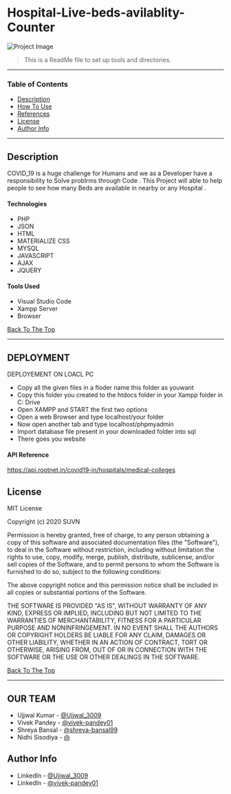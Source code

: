 # Hospital-Live-beds-avilablity-Counter

![Project Image](project-image-url)

> This is a ReadMe file to set up tools and directories.

---

### Table of Contents


- [Description](#description)
- [How To Use](#how-to-use)
- [References](#references)
- [License](#license)
- [Author Info](#author-info)

---

## Description

COVID_19 is a huge challenge for Humans and we as a Developer have a responsibility to Solve problrms through Code .  This Project will able to help people to see how many Beds are available in nearby or any Hospital .
#### Technologies

- PHP
- JSON
- HTML
- MATERIALIZE CSS
- MYSQL
- JAVASCRIPT
- AJAX
- JQUERY

#### Tools Used

- Visual Studio Code
- Xampp Server
- Browser


[Back To The Top](#Hospital-LIve-beds-avilablity-Counter)

---

## DEPLOYMENT
DEPLOYEMENT ON LOACL PC
- Copy all the given files in a floder name this folder as youwant
- Copy this folder you created to the htdocs folder in your Xampp folder in C: Drive
- Open XAMPP and START the first two options
- Open a web Browser and type localhost/your folder
- Now open another tab and type localhost/phpmyadmin
- Import database file present in your downloaded folder into sql
- There goes you website





#### API Reference

https://api.rootnet.in/covid19-in/hospitals/medical-colleges

## License

MIT License

Copyright (c) 2020 SUVN

Permission is hereby granted, free of charge, to any person obtaining a copy
of this software and associated documentation files (the "Software"), to deal
in the Software without restriction, including without limitation the rights
to use, copy, modify, merge, publish, distribute, sublicense, and/or sell
copies of the Software, and to permit persons to whom the Software is
furnished to do so, subject to the following conditions:

The above copyright notice and this permission notice shall be included in all
copies or substantial portions of the Software.

THE SOFTWARE IS PROVIDED "AS IS", WITHOUT WARRANTY OF ANY KIND, EXPRESS OR
IMPLIED, INCLUDING BUT NOT LIMITED TO THE WARRANTIES OF MERCHANTABILITY,
FITNESS FOR A PARTICULAR PURPOSE AND NONINFRINGEMENT. IN NO EVENT SHALL THE
AUTHORS OR COPYRIGHT HOLDERS BE LIABLE FOR ANY CLAIM, DAMAGES OR OTHER
LIABILITY, WHETHER IN AN ACTION OF CONTRACT, TORT OR OTHERWISE, ARISING FROM,
OUT OF OR IN CONNECTION WITH THE SOFTWARE OR THE USE OR OTHER DEALINGS IN THE
SOFTWARE.


[Back To The Top](#Hospital-LIve-beds-avilablity-Counter)

---
## OUR TEAM
- Ujjwal Kumar -  [@Ujjwal_3009](https://ujjwalportfolio.blogspot.com/)
- Vivek Pandey -  [@vivek-pandey01](https://linkedin.com/in/vivek-pandey01)
- Shreya Bansal - [@shreya-bansal99](https://linkedin.com/in/shreya-bansal99)
- Nidhi Sisodiya -  [@](https://linkedin.com/)


## Author Info

- LinkedIn - [@Ujjwal_3009](https://linkedin.com/in/ujjwal-kumar3009)
- LinkedIn - [@vivek-pandey01](https://www.linkedin.com/in/vivek-pandey01)

